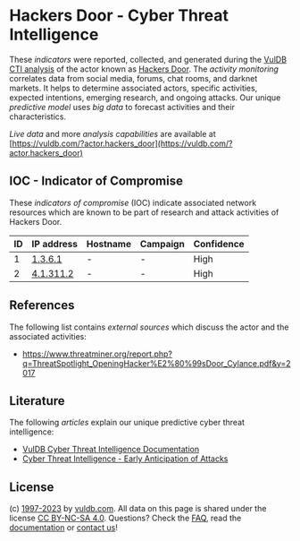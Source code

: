 # Hackers Door - Cyber Threat Intelligence

These _indicators_ were reported, collected, and generated during the [VulDB CTI analysis](https://vuldb.com/?kb.cti) of the actor known as [Hackers Door](https://vuldb.com/?actor.hackers_door). The _activity monitoring_ correlates data from social media, forums, chat rooms, and darknet markets. It helps to determine associated actors, specific activities, expected intentions, emerging research, and ongoing attacks. Our unique _predictive model_ uses _big data_ to forecast activities and their characteristics.

_Live data_ and more _analysis capabilities_ are available at [https://vuldb.com/?actor.hackers_door](https://vuldb.com/?actor.hackers_door)

## IOC - Indicator of Compromise

These _indicators of compromise_ (IOC) indicate associated network resources which are known to be part of research and attack activities of Hackers Door.

ID | IP address | Hostname | Campaign | Confidence
-- | ---------- | -------- | -------- | ----------
1 | [1.3.6.1](https://vuldb.com/?ip.1.3.6.1) | - | - | High
2 | [4.1.311.2](https://vuldb.com/?ip.4.1.311.2) | - | - | High

## References

The following list contains _external sources_ which discuss the actor and the associated activities:

* https://www.threatminer.org/report.php?q=ThreatSpotlight_OpeningHacker%E2%80%99sDoor_Cylance.pdf&y=2017

## Literature

The following _articles_ explain our unique predictive cyber threat intelligence:

* [VulDB Cyber Threat Intelligence Documentation](https://vuldb.com/?kb.cti)
* [Cyber Threat Intelligence - Early Anticipation of Attacks](https://www.scip.ch/en/?labs.20201022)

## License

(c) [1997-2023](https://vuldb.com/?kb.changelog) by [vuldb.com](https://vuldb.com/?kb.about). All data on this page is shared under the license [CC BY-NC-SA 4.0](https://creativecommons.org/licenses/by-nc-sa/4.0/). Questions? Check the [FAQ](https://vuldb.com/?kb.faq), read the [documentation](https://vuldb.com/?kb) or [contact us](https://vuldb.com/?contact)!
